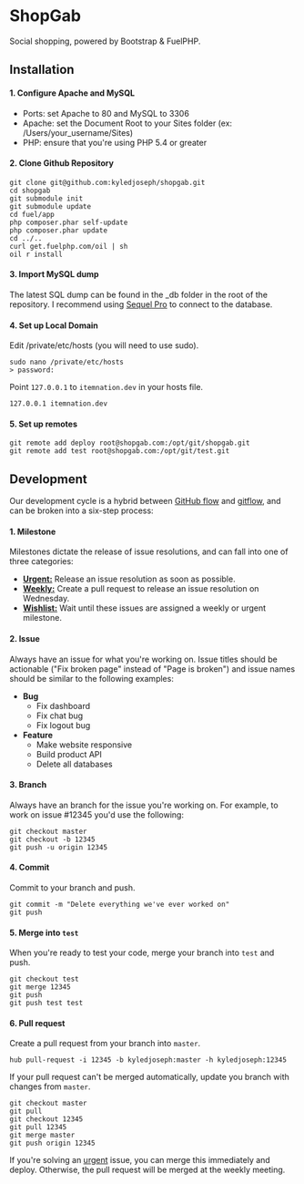 # ShopGab

Social shopping, powered by Bootstrap & FuelPHP.

## Installation

#### 1. Configure Apache and MySQL

* Ports: set Apache to 80 and MySQL to 3306
* Apache: set the Document Root to your Sites folder (ex: /Users/your_username/Sites)
* PHP: ensure that you're using PHP 5.4 or greater

#### 2. Clone Github Repository

```
git clone git@github.com:kyledjoseph/shopgab.git
cd shopgab
git submodule init
git submodule update
cd fuel/app
php composer.phar self-update
php composer.phar update
cd ../..
curl get.fuelphp.com/oil | sh
oil r install
```

#### 3. Import MySQL dump

The latest SQL dump can be found in the _db folder in the root of the repository. I recommend using [Sequel Pro](http://www.sequelpro.com) to connect to the database.

#### 4. Set up Local Domain

Edit /private/etc/hosts (you will need to use sudo).

    sudo nano /private/etc/hosts
    > password:

Point `127.0.0.1` to `itemnation.dev` in your hosts file.

    127.0.0.1 itemnation.dev
    
#### 5. Set up remotes

```
git remote add deploy root@shopgab.com:/opt/git/shopgab.git
git remote add test root@shopgab.com:/opt/git/test.git
```

## Development

Our development cycle is a hybrid between [GitHub flow](http://scottchacon.com/2011/08/31/github-flow.html) and [gitflow](http://nvie.com/posts/a-successful-git-branching-model/), and can be broken into a six-step process:

#### 1. Milestone

Milestones dictate the release of issue resolutions, and can fall into one of three categories:

* **[Urgent:](https://github.com/kyledjoseph/itemnation/issues?milestone=20)** Release an issue resolution as soon as possible.
* **[Weekly:](https://github.com/kyledjoseph/shopgab/issues/milestones)** Create a pull request to release an issue resolution on Wednesday.
* **[Wishlist:](https://github.com/kyledjoseph/shopgab/issues?milestone=9&state=open)** Wait until these issues are assigned a weekly or urgent milestone.

#### 2. Issue

Always have an issue for what you're working on. Issue titles should be actionable ("Fix broken page" instead of "Page is broken") and issue names should be similar to the following examples:

* **Bug**
  * Fix dashboard
  * Fix chat bug
  * Fix logout bug
* **Feature**
  * Make website responsive
  * Build product API
  * Delete all databases

#### 3. Branch

Always have an branch for the issue you're working on. For example, to work on issue #12345 you'd use the following:

```
git checkout master
git checkout -b 12345
git push -u origin 12345
```

#### 4. Commit

Commit to your branch and push.

```
git commit -m "Delete everything we've ever worked on"
git push
```

#### 5. Merge into `test`

When you're ready to test your code, merge your branch into `test` and push.

```
git checkout test
git merge 12345
git push
git push test test
```

#### 6. Pull request

Create a pull request from your branch into `master`.

```
hub pull-request -i 12345 -b kyledjoseph:master -h kyledjoseph:12345
```

If your pull request can't be merged automatically, update you branch with changes from `master`.

```
git checkout master
git pull
git checkout 12345
git pull 12345
git merge master
git push origin 12345
```

If you're solving an [urgent](https://github.com/kyledjoseph/itemnation/issues?milestone=20) issue, you can merge this immediately and deploy. Otherwise, the pull request will be merged at the weekly meeting.